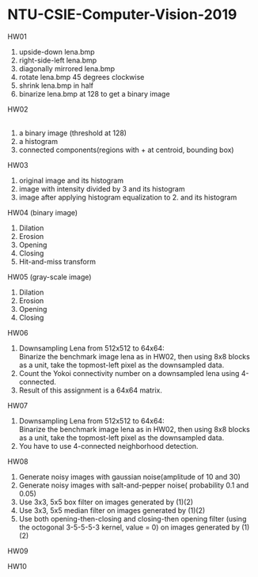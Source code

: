 # NTU-CSIE-Computer-Vision-2019  
HW01
<ol>
  <li>upside-down lena.bmp</li>
  <li>right-side-left lena.bmp</li>
  <li>diagonally mirrored lena.bmp</li>
  <li>rotate lena.bmp 45 degrees clockwise</li>
  <li>shrink lena.bmp in half</li>
  <li>binarize lena.bmp at 128 to get a binary image</li>
</ol>
HW02<br/><br/>
<ol>
  <li>a binary image (threshold at 128)</li>
  <li>a histogram</li>
  <li>connected components(regions with + at centroid, bounding box)</li>
</ol>
HW03<br/>
<ol>
  <li>original image and its histogram</li>
  <li>image with intensity divided by 3 and its histogram</li>
  <li>image after applying histogram equalization to 2. and its histogram</li>
</ol>
HW04 (binary image)<br/>
<ol>
  <li>Dilation</li>
  <li>Erosion</li>
  <li>Opening</li>
  <li>Closing</li>
  <li>Hit-and-miss transform</li>
</ol>
HW05 (gray-scale image)<br/>
<ol>
  <li>Dilation</li>
  <li>Erosion</li>
  <li>Opening</li>
  <li>Closing</li>
</ol>
HW06<br/>
<ol>
  <li>Downsampling Lena from 512x512 to 64x64:<br/>
  Binarize the benchmark image lena as in HW02, then using 8x8 blocks as a unit, take the topmost-left pixel as the downsampled data.</li>
  <li>Count the Yokoi connectivity number on a downsampled lena using 4-connected.</li>
  <li>Result of this assignment is a 64x64 matrix.</li>
</ol>
HW07
<ol>
  <li>Downsampling Lena from 512x512 to 64x64:<br/>
  Binarize the benchmark image lena as in HW02, then using 8x8 blocks as a unit, take the topmost-left pixel as the downsampled data.</li>
  <li>You have to use 4-connected neighborhood detection.</li>
</ol>
HW08
<ol>
  <li>Generate noisy images with gaussian noise(amplitude of 10 and 30)</li>
  <li>Generate noisy images with salt-and-pepper noise( probability 0.1 and 0.05)</li>
  <li>Use 3x3, 5x5 box filter on images generated by (1)(2)</li>
  <li>Use 3x3, 5x5 median filter on images generated by (1)(2)</li>
  <li>Use both opening-then-closing and closing-then opening filter (using the octogonal 3-5-5-5-3 kernel, value = 0) on images generated by (1)(2)</li>
</ol>
HW09

HW10

